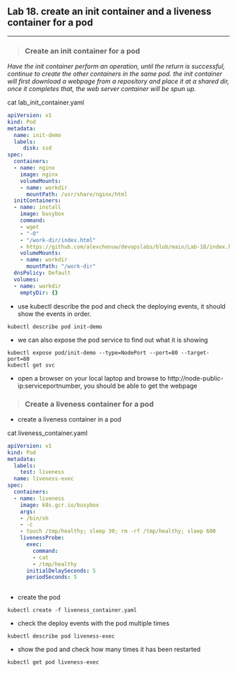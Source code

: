 ## Lab 18. create an init container and a liveness container for a pod
___

> ### Create an init container for a pod

_Have the init container perform an operation, until the return is successful, continue to create the other containers in the same pod.
the init container will first download a webpage from a repository and place it at a shared dir, once it completes that, the web server container will be spun up._

cat lab_init_container.yaml
```yaml
apiVersion: v1
kind: Pod
metadata:
  name: init-demo
  labels:
     disk: ssd
spec:
  containers:
  - name: nginx
    image: nginx
    volumeMounts:
    - name: workdir
      mountPath: /usr/share/nginx/html
  initContainers:
  - name: install
    image: busybox
    command:
    - wget
    - "-O"
    - "/work-dir/index.html"
    - https://github.com/alexchenuw/devopslabs/blob/main/Lab-18/index.html
    volumeMounts:
    - name: workdir
      mountPath: "/work-dir"
  dnsPolicy: Default
  volumes:
  - name: workdir
    emptyDir: {}
``` 

* use kubectl describe the pod and check the deploying events, it should show the events in order.
```
kubectl describe pod init-demo
```

* we can also expose the pod service to find out what it is showing

```
kubectl expose pod/init-demo --type=NodePort --port=80 --target-port=80
kubectl get svc
```
* open a browser on your local laptop and browse to http://node-public-ip:serviceportnumber, you should be able to get the webpage


> ### Create a liveness container for a pod

* create a liveness container in a pod 

cat liveness_container.yaml
```yaml
apiVersion: v1
kind: Pod
metadata:
  labels:
    test: liveness
  name: liveness-exec
spec:
  containers:
  - name: liveness
    image: k8s.gcr.io/busybox
    args:
    - /bin/sh
    - -c
    - touch /tmp/healthy; sleep 30; rm -rf /tmp/healthy; sleep 600
    livenessProbe:
      exec:
        command:
        - cat
        - /tmp/healthy
      initialDelaySeconds: 5
      periodSeconds: 5
      
```
* create the pod
```
kubectl create -f liveness_container.yaml
```
* check the deploy events with the pod multiple times
```
kubectl describe pod liveness-exec
```
* show the pod and check how many times it has been restarted
```
kubectl get pod liveness-exec
```


